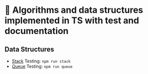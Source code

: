 # 📝 Algorithms and data structures implemented in TS with test and documentation

## Data Structures
- [Stack](data_structures/stack-list.ts)
Testing: `npm run stack`
- [Queue](data_structures/queue-list.ts)
Testing: `npm run queue`
